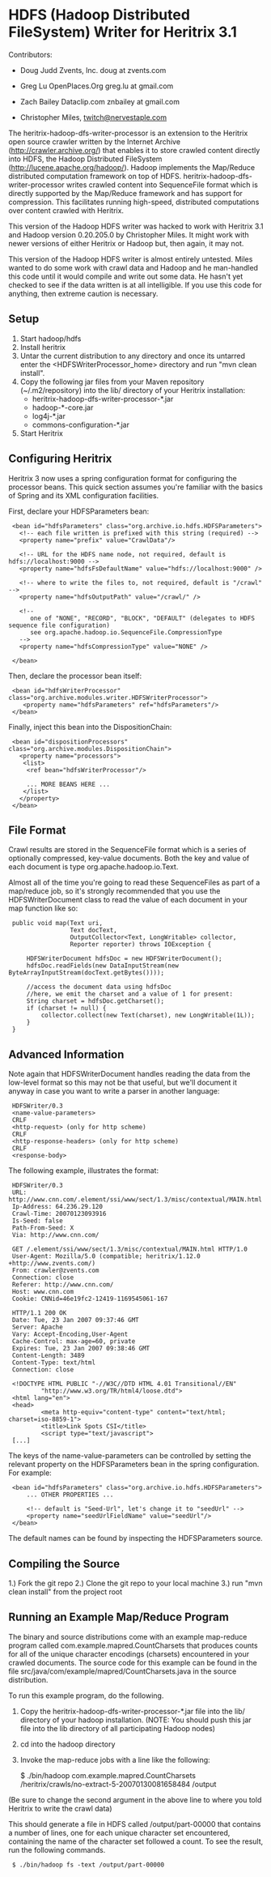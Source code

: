 HDFS (Hadoop Distributed FileSystem) Writer for Heritrix 3.1
============================================================

Contributors:

*  Doug Judd Zvents, Inc. doug at zvents.com

*  Greg Lu OpenPlaces.Org greg.lu at gmail.com

*  Zach Bailey Dataclip.com znbailey at gmail.com

*  Christopher Miles, twitch@nervestaple.com

The heritrix-hadoop-dfs-writer-processor is an extension to the Heritrix open
source crawler written by the Internet Archive (http://crawler.archive.org/)
that enables it to store crawled content directly into HDFS, the Hadoop
Distributed FileSystem (http://lucene.apache.org/hadoop/).  Hadoop implements
the Map/Reduce distributed computation framework on top of HDFS.
heritrix-hadoop-dfs-writer-processor writes crawled content into SequenceFile
format which is directly supported by the Map/Reduce framework and has support
for compression.  This facilitates running high-speed, distributed computations
over content crawled with Heritrix.

This version of the Hadoop HDFS writer was hacked to work with
Heritrix 3.1 and Hadoop version 0.20.205.0 by Christopher Miles. It
might work with newer versions of either Heritrix or Hadoop but, then
again, it may not.

This version of the Hadoop HDFS writer is almost entirely
untested. Miles wanted to do some work with crawl data and Hadoop and
he man-handled this code until it would compile and write out some
data. He hasn't yet checked to see if the data written is at all
intelligible. If you use this code for anything, then extreme caution
is necessary.


Setup
-----

1.  Start hadoop/hdfs
2.  Install heritrix
3.  Untar the current distribution to any directory and once its
untarred enter the <HDFSWriterProcessor_home> directory and run "mvn clean install".
4. Copy the following jar files from your Maven repository
(~/.m2/repository) into the lib/ directory of your Heritrix installation:
   *  heritrix-hadoop-dfs-writer-processor-*.jar
   *  hadoop-*-core.jar
   *  log4j-*.jar
   *  commons-configuration-*.jar
5. Start Heritrix


Configuring Heritrix
--------------------

Heritrix 3 now uses a spring configuration format for configuring the processor beans. This quick section assumes
you're familiar with the basics of Spring and its XML configuration facilities.

First, declare your HDFSParameters bean:

     <bean id="hdfsParameters" class="org.archive.io.hdfs.HDFSParameters">
       <!-- each file written is prefixed with this string (required) -->
       <property name="prefix" value="CrawlData"/>

       <!-- URL for the HDFS name node, not required, default is hdfs://localhost:9000 -->
       <property name="hdfsFsDefaultName" value="hdfs://localhost:9000" />

       <!-- where to write the files to, not required, default is "/crawl" -->
       <property name="hdfsOutputPath" value="/crawl/" />

       <!--
          one of "NONE", "RECORD", "BLOCK", "DEFAULT" (delegates to HDFS sequence file configuration)
          see org.apache.hadoop.io.SequenceFile.CompressionType
       -->
       <property name="hdfsCompressionType" value="NONE" />

     </bean>

Then, declare the processor bean itself:

     <bean id="hdfsWriterProcessor" class="org.archive.modules.writer.HDFSWriterProcessor">
        <property name="hdfsParameters" ref="hdfsParameters"/>
     </bean>

Finally, inject this bean into the DispositionChain:

     <bean id="dispositionProcessors" class="org.archive.modules.DispositionChain">
       <property name="processors">
        <list>
         <ref bean="hdfsWriterProcessor"/>

         ... MORE BEANS HERE ...
        </list>
       </property>
     </bean>


File Format
-----------

Crawl results are stored in the SequenceFile format which is a series of
optionally compressed, key-value documents. Both the key and value of each document
is type org.apache.hadoop.io.Text.

Almost all of the time you're going to read these SequenceFiles as part of a map/reduce job,
so it's strongly recommended that you use the HDFSWriterDocument class to read the
value of each document in your map function like so:

     public void map(Text uri,
                     Text docText,
                     OutputCollector<Text, LongWritable> collector,
                     Reporter reporter) throws IOException {

         HDFSWriterDocument hdfsDoc = new HDFSWriterDocument();
         hdfsDoc.readFields(new DataInputStream(new ByteArrayInputStream(docText.getBytes())));

         //access the document data using hdfsDoc
         //here, we emit the charset and a value of 1 for present:
         String charset = hdfsDoc.getCharset();
         if (charset != null) {
             collector.collect(new Text(charset), new LongWritable(1L));
         }
     }


Advanced Information
--------------------

Note again that HDFSWriterDocument handles reading the data from the low-level format so this may not be that
useful, but we'll document it anyway in case you want to write a parser in another language:

     HDFSWriter/0.3
     <name-value-parameters>
     CRLF
     <http-request> (only for http scheme)
     CRLF
     <http-response-headers> (only for http scheme)
     CRLF
     <response-body>

The following example, illustrates the format:

     HDFSWriter/0.3
     URL: http://www.cnn.com/.element/ssi/www/sect/1.3/misc/contextual/MAIN.html
     Ip-Address: 64.236.29.120
     Crawl-Time: 20070123093916
     Is-Seed: false
     Path-From-Seed: X
     Via: http://www.cnn.com/

     GET /.element/ssi/www/sect/1.3/misc/contextual/MAIN.html HTTP/1.0
     User-Agent: Mozilla/5.0 (compatible; heritrix/1.12.0 +http://www.zvents.com/)
     From: crawler@zvents.com
     Connection: close
     Referer: http://www.cnn.com/
     Host: www.cnn.com
     Cookie: CNNid=46e19fc2-12419-1169545061-167

     HTTP/1.1 200 OK
     Date: Tue, 23 Jan 2007 09:37:46 GMT
     Server: Apache
     Vary: Accept-Encoding,User-Agent
     Cache-Control: max-age=60, private
     Expires: Tue, 23 Jan 2007 09:38:46 GMT
     Content-Length: 3489
     Content-Type: text/html
     Connection: close

     <!DOCTYPE HTML PUBLIC "-//W3C//DTD HTML 4.01 Transitional//EN"
             "http://www.w3.org/TR/html4/loose.dtd">
     <html lang="en">
     <head>
             <meta http-equiv="content-type" content="text/html; charset=iso-8859-1">
             <title>Link Spots CSI</title>
             <script type="text/javascript">
     [...]

The keys of the name-value-parameters can be controlled by setting the relevant
property on the HDFSParameters bean in the spring configuration. For example:

     <bean id="hdfsParameters" class="org.archive.io.hdfs.HDFSParameters">
         ... OTHER PROPERTIES ...

         <!-- default is "Seed-Url", let's change it to "seedUrl" -->
         <property name="seedUrlFieldName" value="seedUrl"/>
     </bean>

The default names can be found by inspecting the HDFSParameters source.


Compiling the Source
--------------------

1.) Fork the git repo
2.) Clone the git repo to your local machine
3.) run "mvn clean install" from the project root


Running an Example Map/Reduce Program
-------------------------------------

The binary and source distributions come with an example map-reduce program
called com.example.mapred.CountCharsets that produces counts
for all of the unique character encodings (charsets) encountered in your
crawled documents.  The source code for this example can be found in the file
src/java/com/example/mapred/CountCharsets.java in the source distribution.

To run this example program, do the following.

1. Copy the heritrix-hadoop-dfs-writer-processor-*.jar file into the lib/
   directory of your hadoop installation.  (NOTE: You should
   push this jar file into the lib directory of all participating
   Hadoop nodes)
2. cd into the hadoop directory
3. Invoke the map-reduce jobs with a line like the following:

     $ ./bin/hadoop com.example.mapred.CountCharsets \
       /heritrix/crawls/no-extract-5-20070130081658484 /output

(Be sure to change the second argument in the above line to where you told Heritrix
to write the crawl data)

This should generate a file in HDFS called /output/part-00000 that contains a
number of lines, one for each unique character set encountered, containing the
name of the character set followed a count.  To see the result, run the
following commands.

     $ ./bin/hadoop fs -text /output/part-00000
